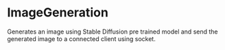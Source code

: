 # ImageGeneration
Generates an image using Stable Diffusion pre trained model and send the generated image to a connected client using socket.
